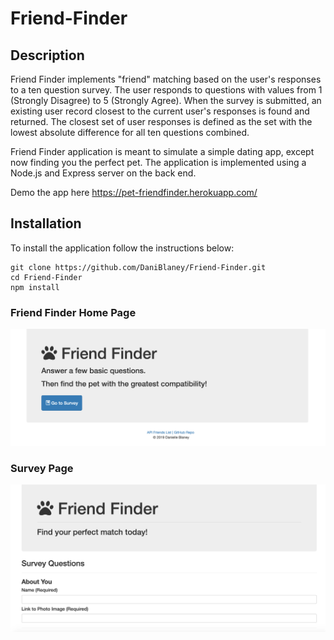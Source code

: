 # Friend-Finder

## Description
Friend Finder implements "friend" matching based on the user's responses to a ten question survey. The user responds to questions with values from 1 (Strongly Disagree) to 5 (Strongly Agree). When the survey is submitted, an existing user record closest to the current user's responses is found and returned. The closest set of user responses is defined as the set with the lowest absolute difference for all ten questions combined.

Friend Finder application is meant to simulate a simple dating app, except now finding you the perfect pet. The application is implemented using a Node.js and Express server on the back end.

Demo the app here https://pet-friendfinder.herokuapp.com/

## Installation
To install the application follow the instructions below:

```
git clone https://github.com/DaniBlaney/Friend-Finder.git
cd Friend-Finder
npm install
```

### Friend Finder Home Page
<kbd>
  <img src="friendfinder.png">
</kbd>

### Survey Page
<kbd>
  <img src="friendsurvey.png">
</kbd>
